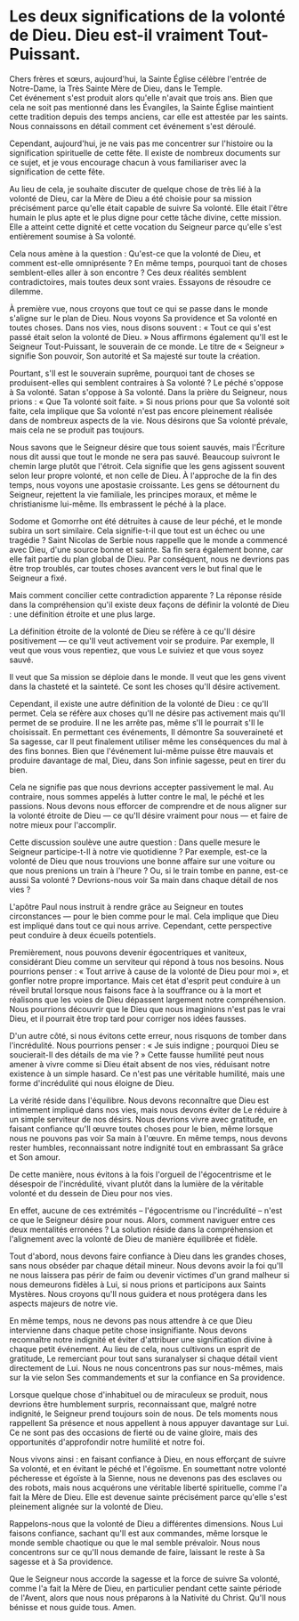 # Les deux significations de la volonté de Dieu. Dieu est-il vraiment Tout-Puissant.

Chers frères et sœurs, aujourd'hui, la Sainte Église célèbre l'entrée de Notre-Dame, la Très Sainte Mère de Dieu, dans le Temple.  
Cet événement s'est produit alors qu'elle n'avait que trois ans. Bien que cela ne soit pas mentionné dans les Évangiles, la Sainte Église maintient cette tradition depuis des temps anciens, car elle est attestée par les saints. Nous connaissons en détail comment cet événement s'est déroulé.  

Cependant, aujourd'hui, je ne vais pas me concentrer sur l'histoire ou la signification spirituelle de cette fête. Il existe de nombreux documents sur ce sujet, et je vous encourage chacun à vous familiariser avec la signification de cette fête.  

Au lieu de cela, je souhaite discuter de quelque chose de très lié à la volonté de Dieu, car la Mère de Dieu a été choisie pour sa mission précisément parce qu'elle était capable de suivre Sa volonté. Elle était l'être humain le plus apte et le plus digne pour cette tâche divine, cette mission. Elle a atteint cette dignité et cette vocation du Seigneur parce qu'elle s'est entièrement soumise à Sa volonté.  

Cela nous amène à la question : Qu'est-ce que la volonté de Dieu, et comment est-elle omniprésente ? En même temps, pourquoi tant de choses semblent-elles aller à son encontre ? Ces deux réalités semblent contradictoires, mais toutes deux sont vraies. Essayons de résoudre ce dilemme.  

À première vue, nous croyons que tout ce qui se passe dans le monde s'aligne sur le plan de Dieu. Nous voyons Sa providence et Sa volonté en toutes choses. Dans nos vies, nous disons souvent : « Tout ce qui s'est passé était selon la volonté de Dieu. » Nous affirmons également qu'Il est le Seigneur Tout-Puissant, le souverain de ce monde. Le titre de « Seigneur » signifie Son pouvoir, Son autorité et Sa majesté sur toute la création.  

Pourtant, s'Il est le souverain suprême, pourquoi tant de choses se produisent-elles qui semblent contraires à Sa volonté ? Le péché s'oppose à Sa volonté. Satan s'oppose à Sa volonté. Dans la prière du Seigneur, nous prions : « Que Ta volonté soit faite. » Si nous prions pour que Sa volonté soit faite, cela implique que Sa volonté n'est pas encore pleinement réalisée dans de nombreux aspects de la vie. Nous désirons que Sa volonté prévale, mais cela ne se produit pas toujours.  

Nous savons que le Seigneur désire que tous soient sauvés, mais l'Écriture nous dit aussi que tout le monde ne sera pas sauvé. Beaucoup suivront le chemin large plutôt que l'étroit. Cela signifie que les gens agissent souvent selon leur propre volonté, et non celle de Dieu. À l'approche de la fin des temps, nous voyons une apostasie croissante. Les gens se détournent du Seigneur, rejettent la vie familiale, les principes moraux, et même le christianisme lui-même. Ils embrassent le péché à la place.  

Sodome et Gomorrhe ont été détruites à cause de leur péché, et le monde subira un sort similaire. Cela signifie-t-il que tout est un échec ou une tragédie ? Saint Nicolas de Serbie nous rappelle que le monde a commencé avec Dieu, d'une source bonne et sainte. Sa fin sera également bonne, car elle fait partie du plan global de Dieu. Par conséquent, nous ne devrions pas être trop troublés, car toutes choses avancent vers le but final que le Seigneur a fixé.  

Mais comment concilier cette contradiction apparente ? La réponse réside dans la compréhension qu'il existe deux façons de définir la volonté de Dieu : une définition étroite et une plus large.  

La définition étroite de la volonté de Dieu se réfère à ce qu'Il désire positivement — ce qu'Il veut activement voir se produire. Par exemple, Il veut que vous vous repentiez, que vous Le suiviez et que vous soyez sauvé.  

Il veut que Sa mission se déploie dans le monde. Il veut que les gens vivent dans la chasteté et la sainteté. Ce sont les choses qu'Il désire activement.  

Cependant, il existe une autre définition de la volonté de Dieu : ce qu'Il permet. Cela se réfère aux choses qu'Il ne désire pas activement mais qu'Il permet de se produire. Il ne les arrête pas, même s'Il le pourrait s'Il le choisissait. En permettant ces événements, Il démontre Sa souveraineté et Sa sagesse, car Il peut finalement utiliser même les conséquences du mal à des fins bonnes. Bien que l'événement lui-même puisse être mauvais et produire davantage de mal, Dieu, dans Son infinie sagesse, peut en tirer du bien.  

Cela ne signifie pas que nous devrions accepter passivement le mal. Au contraire, nous sommes appelés à lutter contre le mal, le péché et les passions. Nous devons nous efforcer de comprendre et de nous aligner sur la volonté étroite de Dieu — ce qu'Il désire vraiment pour nous — et faire de notre mieux pour l'accomplir.  

Cette discussion soulève une autre question : Dans quelle mesure le Seigneur participe-t-Il à notre vie quotidienne ? Par exemple, est-ce la volonté de Dieu que nous trouvions une bonne affaire sur une voiture ou que nous prenions un train à l'heure ? Ou, si le train tombe en panne, est-ce aussi Sa volonté ? Devrions-nous voir Sa main dans chaque détail de nos vies ?  

L'apôtre Paul nous instruit à rendre grâce au Seigneur en toutes circonstances — pour le bien comme pour le mal. Cela implique que Dieu est impliqué dans tout ce qui nous arrive. Cependant, cette perspective peut conduire à deux écueils potentiels.  

Premièrement, nous pouvons devenir égocentriques et vaniteux, considérant Dieu comme un serviteur qui répond à tous nos besoins. Nous pourrions penser : « Tout arrive à cause de la volonté de Dieu pour moi », et gonfler notre propre importance. Mais cet état d'esprit peut conduire à un réveil brutal lorsque nous faisons face à la souffrance ou à la mort et réalisons que les voies de Dieu dépassent largement notre compréhension. Nous pourrions découvrir que le Dieu que nous imaginions n'est pas le vrai Dieu, et il pourrait être trop tard pour corriger nos idées fausses.  

D'un autre côté, si nous évitons cette erreur, nous risquons de tomber dans l'incrédulité. Nous pourrions penser : « Je suis indigne ; pourquoi Dieu se soucierait-Il des détails de ma vie ? » Cette fausse humilité peut nous amener à vivre comme si Dieu était absent de nos vies, réduisant notre existence à un simple hasard. Ce n'est pas une véritable humilité, mais une forme d'incrédulité qui nous éloigne de Dieu.  

La vérité réside dans l'équilibre. Nous devons reconnaître que Dieu est intimement impliqué dans nos vies, mais nous devons éviter de Le réduire à un simple serviteur de nos désirs. Nous devrions vivre avec gratitude, en faisant confiance qu'Il œuvre toutes choses pour le bien, même lorsque nous ne pouvons pas voir Sa main à l'œuvre. En même temps, nous devons rester humbles, reconnaissant notre indignité tout en embrassant Sa grâce et Son amour.  

De cette manière, nous évitons à la fois l'orgueil de l'égocentrisme et le désespoir de l'incrédulité, vivant plutôt dans la lumière de la véritable volonté et du dessein de Dieu pour nos vies.

En effet, aucune de ces extrémités – l'égocentrisme ou l'incrédulité – n'est ce que le Seigneur désire pour nous. Alors, comment naviguer entre ces deux mentalités erronées ? La solution réside dans la compréhension et l'alignement avec la volonté de Dieu de manière équilibrée et fidèle.  

Tout d'abord, nous devons faire confiance à Dieu dans les grandes choses, sans nous obséder par chaque détail mineur. Nous devons avoir la foi qu'Il ne nous laissera pas périr de faim ou devenir victimes d'un grand malheur si nous demeurons fidèles à Lui, si nous prions et participons aux Saints Mystères. Nous croyons qu'Il nous guidera et nous protégera dans les aspects majeurs de notre vie.  

En même temps, nous ne devons pas nous attendre à ce que Dieu intervienne dans chaque petite chose insignifiante. Nous devons reconnaître notre indignité et éviter d'attribuer une signification divine à chaque petit événement. Au lieu de cela, nous cultivons un esprit de gratitude, Le remerciant pour tout sans suranalyser si chaque détail vient directement de Lui. Nous ne nous concentrons pas sur nous-mêmes, mais sur la vie selon Ses commandements et sur la confiance en Sa providence.  

Lorsque quelque chose d'inhabituel ou de miraculeux se produit, nous devrions être humblement surpris, reconnaissant que, malgré notre indignité, le Seigneur prend toujours soin de nous. De tels moments nous rappellent Sa présence et nous appellent à nous appuyer davantage sur Lui. Ce ne sont pas des occasions de fierté ou de vaine gloire, mais des opportunités d'approfondir notre humilité et notre foi.  

Nous vivons ainsi : en faisant confiance à Dieu, en nous efforçant de suivre Sa volonté, et en évitant le péché et l'égoïsme. En soumettant notre volonté pécheresse et égoïste à la Sienne, nous ne devenons pas des esclaves ou des robots, mais nous acquérons une véritable liberté spirituelle, comme l'a fait la Mère de Dieu. Elle est devenue sainte précisément parce qu'elle s'est pleinement alignée sur la volonté de Dieu.  

Rappelons-nous que la volonté de Dieu a différentes dimensions. Nous Lui faisons confiance, sachant qu'Il est aux commandes, même lorsque le monde semble chaotique ou que le mal semble prévaloir. Nous nous concentrons sur ce qu'Il nous demande de faire, laissant le reste à Sa sagesse et à Sa providence.  

Que le Seigneur nous accorde la sagesse et la force de suivre Sa volonté, comme l'a fait la Mère de Dieu, en particulier pendant cette sainte période de l'Avent, alors que nous nous préparons à la Nativité du Christ. Qu'Il nous bénisse et nous guide tous. Amen.

